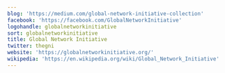 ```yaml
---
blog: 'https://medium.com/global-network-initiative-collection'
facebook: 'https://facebook.com/GlobalNetworkInitiative'
logohandle: globalnetworkinitiative
sort: globalnetworkinitiative
title: Global Network Initiative
twitter: thegni
website: 'https://globalnetworkinitiative.org/'
wikipedia: 'https://en.wikipedia.org/wiki/Global_Network_Initiative'
---
```

